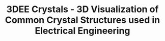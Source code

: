 ---
layout: "layouts/homepage.njk"
title: "3DEE Crystals - 3D Visualization of Common Crystal Structures used in Electrical Engineering"
des: "3DEE Crystals - 3D Visualization of Common Crystal Structures used in Electrical Engineering"
github: https://github.com/QGAI/3dee-crystals
lang: "en"
---